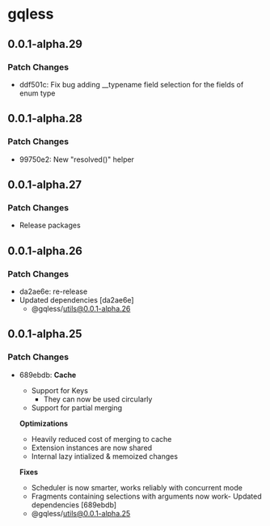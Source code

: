 # gqless

## 0.0.1-alpha.29

### Patch Changes

- ddf501c: Fix bug adding \_\_typename field selection for the fields of enum type

## 0.0.1-alpha.28

### Patch Changes

- 99750e2: New "resolved()" helper

## 0.0.1-alpha.27

### Patch Changes

- Release packages

## 0.0.1-alpha.26

### Patch Changes

- da2ae6e: re-release
- Updated dependencies [da2ae6e]
  - @gqless/utils@0.0.1-alpha.26

## 0.0.1-alpha.25

### Patch Changes

- 689ebdb: **Cache**

  - Support for Keys
    - They can now be used circularly
  - Support for partial merging

  **Optimizations**

  - Heavily reduced cost of merging to cache
  - Extension instances are now shared
  - Internal lazy intialized & memoized changes

  **Fixes**

  - Scheduler is now smarter, works reliably with concurrent mode
  - Fragments containing selections with arguments now work- Updated dependencies [689ebdb]
  - @gqless/utils@0.0.1-alpha.25
